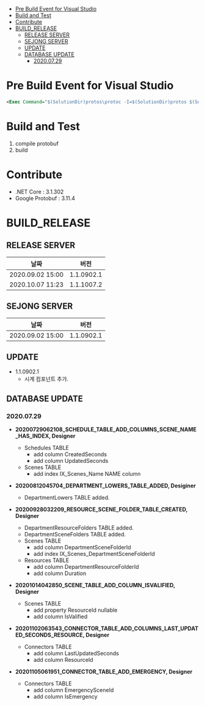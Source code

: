 - [Pre Build Event for Visual Studio](#pre-build-event-for-visual-studio)
- [Build and Test](#build-and-test)
- [Contribute](#contribute)
- [BUILD_RELEASE](#build_release)
  - [RELEASE SERVER](#release-server)
  - [SEJONG SERVER](#sejong-server)
  - [UPDATE](#update)
  - [DATABASE UPDATE](#database-update)
    - [2020.07.29](#20200729)

# Pre Build Event for Visual Studio

```xml
<Exec Command="$(SolutionDir)protos\protoc -I=$(SolutionDir)protos $(SolutionDir)protos\*.proto --csharp_out=$(SolutionDir)Saturn.BackEnds.Protocols" />
```

# Build and Test

1. compile protobuf
2. build

# Contribute

- .NET Core : 3.1.302
- Google Protobuf : 3.11.4

# BUILD_RELEASE

## RELEASE SERVER

| 날짜             | 버전       |
| ---------------- | ---------- |
| 2020.09.02 15:00 | 1.1.0902.1 |
| 2020.10.07 11:23 | 1.1.1007.2 |

## SEJONG SERVER

| 날짜             | 버전       |
| ---------------- | ---------- |
| 2020.09.02 15:00 | 1.1.0902.1 |

## UPDATE

- 1.1.0902.1
  - 시계 컴포넌트 추가.

## DATABASE UPDATE

### 2020.07.29

- **20200729062108_SCHEDULE_TABLE_ADD_COLUMNS_SCENE_NAME_HAS_INDEX, Designer**

  - Schedules TABLE
    - add column CreatedSeconds
    - add column UpdatedSeconds
  - Scenes TABLE
    - add index IX_Scenes_Name NAME column

* **20200812045704_DEPARTMENT_LOWERS_TABLE_ADDED, Desiginer**

  - DepartmentLowers TABLE added.

* **20200928032209_RESOURCE_SCENE_FOLDER_TABLE_CREATED, Designer**

  - DepartmentResourceFolders TABLE added.
  - DepartmentSceneFolders TABLE added.
  - Scenes TABLE
    - add column DepartmentSceneFolderId
    - add index IX_Scenes_DepartmentSceneFolderId
  - Resources TABLE
    - add column DepartmentResourceFolderId
    - add column Duration

* **20201014042850_SCENE_TABLE_ADD_COLUMN_ISVALIFIED, Designer**
  - Scenes TABLE
    - add property ResourceId nullable
    - add column IsValified
* **20201102063543_CONNECTOR_TABLE_ADD_COLUMNS_LAST_UPDATED_SECONDS_RESOURCE, Designer**
  - Connectors TABLE
    - add column LastUpdatedSeconds
    - add column ResourceId
* **20201105061951_CONNECTOR_TABLE_ADD_EMERGENCY, Designer**
  - Connectors TABLE
    - add column EmergencySceneId
    - add column IsEmergency

